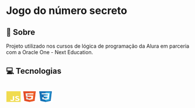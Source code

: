 <h1> Jogo do número secreto</h1>

<h2> 📃 Sobre</h2>
<p>Projeto utilizado nos cursos de lógica de programação da Alura em parceria com a Oracle One - Next Education.</p>

## 💻 Tecnologias

<div style="display: inline_block" align="left"><br>
  <img align="center" alt="Js" height="30" width="40" src="https://raw.githubusercontent.com/devicons/devicon/master/icons/javascript/javascript-plain.svg">
  <img align="center" alt="html" height="30" width="40" src="https://raw.githubusercontent.com/devicons/devicon/master/icons/html5/html5-original.svg">
  <img align="center" alt="CSS" height="30" width="40" src="https://raw.githubusercontent.com/devicons/devicon/master/icons/css3/css3-original.svg">
  <div>
